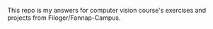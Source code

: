 This repo is my answers for computer vision course's exercises and projects from Filoger/Fannap-Campus.
